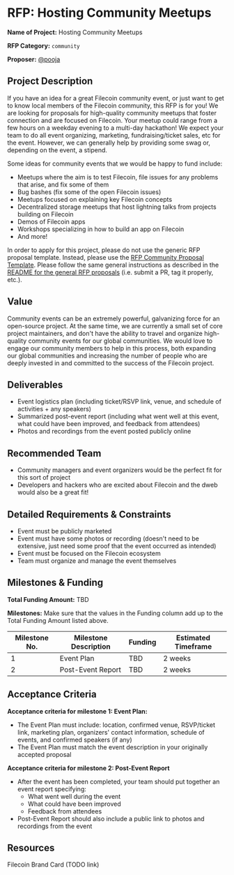 # RFP: Hosting Community Meetups

**Name of Project:** Hosting Community Meetups

**RFP Category:** `community`

**Proposer:** [@pooja](https://github.com/pooja)

## Project Description

If you have an idea for a great Filecoin community event, or just want to get to know local members of the Filecoin community, this RFP is for you! We are looking for proposals for high-quality community meetups that foster connection and are focused on Filecoin. Your meetup could range from a few hours on a weekday evening to a multi-day hackathon! We expect your team to do all event organizing, marketing, fundraising/ticket sales, etc for the event. However, we can generally help by providing some swag or, depending on the event, a stipend.

Some ideas for community events that we would be happy to fund include:
- Meetups where the aim is to test Filecoin, file issues for any problems that arise, and fix some of them
- Bug bashes (fix some of the open Filecoin issues)
- Meetups focused on explaining key Filecoin concepts
- Decentralized storage meetups that host lightning talks from projects building on Filecoin
- Demos of Filecoin apps
- Workshops specializing in how to build an app on Filecoin
- And more!

In order to apply for this project, please do not use the generic RFP proposal template. Instead, please use the [RFP Community Proposal Template](https://github.com/filecoin-project/devgrants/blob/master/rfp-proposals/rfp-community-proposal-template.md). Please follow the same general instructions as described in the [README for the general RFP proposals](https://github.com/filecoin-project/devgrants#submit-a-proposal-for-an-rfp) (i.e. submit a PR, tag it properly, etc.).

## Value

Community events can be an extremely powerful, galvanizing force for an open-source project. At the same time, we are currently a small set of core project maintainers, and don't have the ability to travel and organize high-quality community events for our global communities. We would love to engage our community members to help in this process, both expanding our global communities and increasing the number of people who are deeply invested in and committed to the success of the Filecoin project.

## Deliverables

- Event logistics plan (including ticket/RSVP link, venue, and schedule of activities + any speakers)
- Summarized post-event report (including what went well at this event, what could have been improved, and feedback from attendees)
- Photos and recordings from the event posted publicly online

## Recommended Team

- Community managers and event organizers would be the perfect fit for this sort of project
- Developers and hackers who are excited about Filecoin and the dweb would also be a great fit!

## Detailed Requirements & Constraints

- Event must be publicly marketed
- Event must have some photos or recording (doesn't need to be extensive, just need some proof that the event occurred as intended)
- Event must be focused on the Filecoin ecosystem
- Team must organize and manage the event themselves

## Milestones & Funding

**Total Funding Amount:** TBD

**Milestones:** Make sure that the values in the Funding column add up to the Total Funding Amount listed above.

| Milestone No. | Milestone Description | Funding | Estimated Timeframe |
| --- | --- | --- | --- |
| 1 | Event Plan | TBD | 2 weeks |
| 2 | Post-Event Report | TBD | 2 weeks |

## Acceptance Criteria

**Acceptance criteria for milestone 1: Event Plan:**
- The Event Plan must include: location, confirmed venue, RSVP/ticket link, marketing plan, organizers' contact information, schedule of events, and confirmed speakers (if any)
- The Event Plan must match the event description in your originally accepted proposal

**Acceptance criteria for milestone 2: Post-Event Report**
- After the event has been completed, your team should put together an event report specifying:
	- What went well during the event
	- What could have been improved
	- Feedback from attendees
- Post-Event Report should also include a public link to photos and recordings from the event

## Resources

Filecoin Brand Card (TODO link)